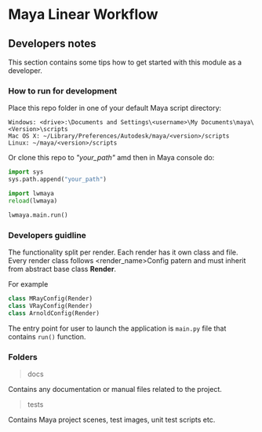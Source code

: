 # Maya Linear Workflow

## Developers notes

This section contains some tips how to get started with this module as a developer.

### How to run for development

Place this repo folder in one of your default Maya script directory:

```
Windows: <drive>:\Documents and Settings\<username>\My Documents\maya\<Version>\scripts
Mac OS X: ~/Library/Preferences/Autodesk/maya/<version>/scripts
Linux: ~/maya/<version>/scripts
```

Or clone this repo to *"your_path"* amd then in Maya console do:

```python
import sys
sys.path.append("your_path")

import lwmaya
reload(lwmaya)

lwmaya.main.run()
```

### Developers guidline

The functionality split per render. Each render has it own class and file.
Every render class follows <render_name>Config patern and must inherit from abstract base class **Render**.

For example 
``` python
class MRayConfig(Render)
class VRayConfig(Render)
class ArnoldConfig(Render)
```

The entry point for user to launch the application is `main.py` file that contains `run()` function.

### Folders
> docs

Contains any documentation or manual files related to the project.

> tests

Contains Maya project scenes, test images, unit test scripts etc.
